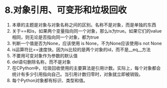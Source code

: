 # 8.对象引用、可变形和垃圾回收
1.  本章的主题是对象与对象名称之间的区别。名称不是对象，而是单独的东西
2.  关于==和is，如果两个变量指向同一个对象，那么is为true。如果它们的value相同，则无论是否指向同一个对象，都为true
3.  判断一个值是否为None，应该使用 is None，不为None应该使用is not None
4.  is运算符比==速度快。因为is比较的是两个对象的id，而不是__eq__方法
5.  不要用可变对象作为参数的默认值
6.  del语句删除名称，而不是对象
7.  在CPython中，垃圾回收使用的主要算法是引用计数。实际上，每个对象都会统计有多少引用指向自己。当引用计数归零时，对象就立即被销毁。
8.  每个Python对象都有标识、类型和值。